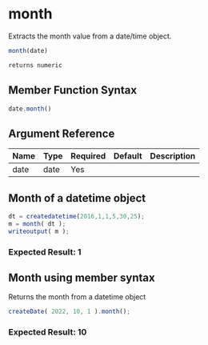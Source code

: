# month

 Extracts the month value from a date/time object.

```javascript
month(date)
```

```javascript
returns numeric
```

## Member Function Syntax

```javascript
date.month()
```

## Argument Reference

| Name | Type | Required | Default | Description |
| --- | --- | --- | --- | --- |
| date | date | Yes |  |  |

## Month of a datetime object

```javascript
dt = createdatetime(2016,1,1,5,30,25);
m = month( dt );
writeoutput( m );
```

### Expected Result: 1

## Month using member syntax

Returns the month from a datetime object

```javascript
createDate( 2022, 10, 1 ).month();
```

### Expected Result: 10
